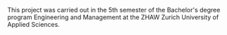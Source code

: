 This project was carried out in the 5th semester of the Bachelor's degree program Engineering and Management at the ZHAW Zurich University of Applied Sciences.
